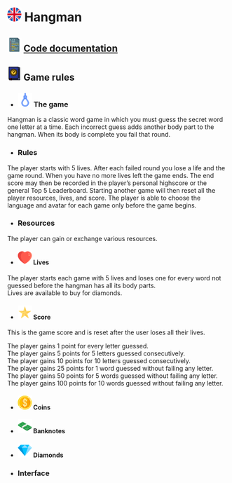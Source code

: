 # ![ ](helpImgs/english.png)  Hangman
## ![ ](helpImgs/app_doc.png) [Code documentation](https://miguelpinto.dx.am/docs/hangman-doc-en.pdf)

## ![ ](helpImgs/game_rules.png) Game rules

* ### ![ ](helpImgs/hangman_icon_small.png) The game
Hangman is a classic word game in which you must guess the secret word one letter at a time.
Each incorrect guess adds another body part to the hangman. When its body is complete you fail that round.

* ### Rules
The player starts with 5 lives. After each failed round you lose a life and the game round. When you have no more lives left the game ends. The end score may then be recorded in the player’s personal highscore or the general Top 5 Leaderboard. Starting another game will then reset all the player resources, lives, and score. The player is able to choose the language and avatar for each game only before the game begins.

* ### Resources
The player can gain or exchange various resources.

* #### ![ ](helpImgs/heart_small.png) Lives
The player starts each game with 5 lives and loses one for every word not guessed before the hangman has all its body parts.<br>
Lives are available to buy for diamonds.

* #### ![ ](helpImgs/score_small.png) Score
This is the game score and is reset after the user loses all their lives.

The player gains 1 point for every letter guessed.<br>
The player gains 5 points for 5 letters guessed consecutively.<br>
The player gains 10 points for 10 letters guessed consecutively.<br>
The player gains 25 points for 1 word guessed without failing any letter.<br>
The player gains 50 points for 5 words guessed without failing any letter.<br>
The player gains 100 points for 10 words guessed without failing any letter. 

* #### ![ ](helpImgs/coin_small.png) Coins

* #### ![ ](helpImgs/banknote_small.png) Banknotes

* #### ![ ](helpImgs/diamond_small.png) Diamonds

* ### Interface
